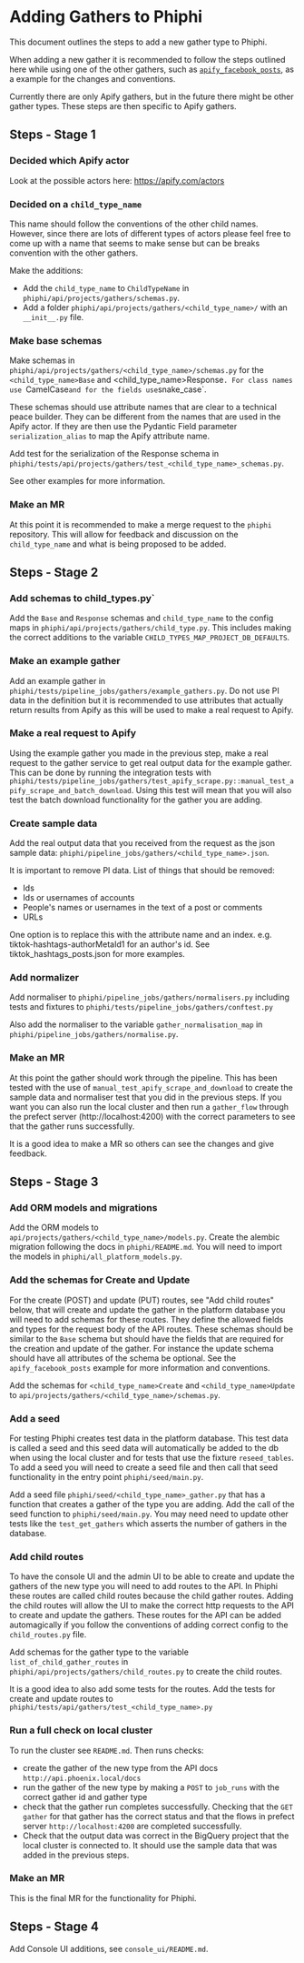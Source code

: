 # Adding Gathers to Phiphi

This document outlines the steps to add a new gather type to Phiphi.

When adding a new gather it is recommended to follow the steps outlined here while using one of the
other gathers, such as
[`apify_facebook_posts`](python/projects/phiphi/phiphi/api/projects/gathers/apify_facebook_posts/),
as a example for the changes and conventions.

Currently there are only Apify gathers, but in the future there might be other gather types. These
steps are then specific to Apify gathers.

## Steps - Stage 1

### Decided which Apify actor

Look at the possible actors here: https://apify.com/actors

### Decided on a `child_type_name`

This name should follow the conventions of the other child names. However, since there are lots of
different types of actors please feel free to come up with a name that seems to make sense but can
be breaks convention with the other gathers.

Make the additions:
- Add the `child_type_name` to `ChildTypeName` in `phiphi/api/projects/gathers/schemas.py`.
- Add a folder `phiphi/api/projects/gathers/<child_type_name>/` with an `__init__.py` file.

### Make base schemas

Make schemas in `phiphi/api/projects/gathers/<child_type_name>/schemas.py` for the
`<child_type_name>Base` and <child_type_name>Response`. For class names use `CamelCase` and
for the fields use `snake_case`.

These schemas should use attribute names that are clear to a technical peace builder. They can be
different from the names that are used in the Apify actor. If they are then use the Pydantic Field
parameter `serialization_alias` to map the Apify attribute name.

Add test for the serialization of the Response schema in
`phiphi/tests/api/projects/gathers/test_<child_type_name>_schemas.py`.

See other examples for more information.

### Make an MR

At this point it is recommended to make a merge request to the `phiphi` repository. This will allow
for feedback and discussion on the `child_type_name` and what is being proposed to be added.

## Steps - Stage 2

### Add schemas to child_types.py`

Add the `Base` and `Response` schemas and `child_type_name` to the config maps in
`phiphi/api/projects/gathers/child_type.py`. This includes making the correct additions to
the variable `CHILD_TYPES_MAP_PROJECT_DB_DEFAULTS`.

### Make an example gather

Add an example gather in `phiphi/tests/pipeline_jobs/gathers/example_gathers.py`. Do not use PI
data in the definition but it is recommended to use attributes that actually return results from
Apify as this will be used to make a real request to Apify.

### Make a real request to Apify

Using the example gather you made in the previous step, make a real request to the gather service to
get real output data for the example gather. This can be done by running the integration tests with
`phiphi/tests/pipeline_jobs/gathers/test_apify_scrape.py::manual_test_apify_scrape_and_batch_download`.
Using this test will mean that you will also test the batch download functionality for the gather
you are adding.

### Create sample data

Add the real output data that you received from the request as the json sample data:
`phiphi/pipeline_jobs/gathers/<child_type_name>.json`.

It is important to remove PI data. List of things that should be removed:
- Ids
- Ids or usernames of accounts
- People's names or usernames in the text of a post or comments
- URLs

One option is to replace this with the attribute name and an index. e.g.
tiktok-hashtags-authorMetaId1 for an author's id. See tiktok_hashtags_posts.json for more
examples.

### Add normalizer

Add normaliser to `phiphi/pipeline_jobs/gathers/normalisers.py` including tests and fixtures to
`phiphi/tests/pipeline_jobs/gathers/conftest.py`

Also add the normaliser to the variable `gather_normalisation_map` in
`phiphi/pipeline_jobs/gathers/normalise.py`.

### Make an MR

At this point the gather should work through the pipeline. This has been tested with the use of
`manual_test_apify_scrape_and_download` to create the sample data and normaliser test that you did
in the previous steps. If you want you can also run the local cluster and then run a `gather_flow`
through the prefect server (http://localhost:4200) with the correct parameters to see that the
gather runs successfully.

It is a good idea to make a MR so others can see the changes and give feedback.

## Steps - Stage 3

### Add ORM models and migrations

Add the ORM models to `api/projects/gathers/<child_type_name>/models.py`. Create the alembic
migration following the docs in `phiphi/README.md`. You will need to import the models in
`phiphi/all_platform_models.py`.

### Add the schemas for Create and Update

For the create (POST) and update (PUT) routes, see "Add child routes" below, that will create and
update the gather in the platform database you will need to add schemas for these routes. They
define the allowed fields and types for the request body of the API routes. These schemas should be
similar to the `Base` schema but should have the fields that are required for the creation and
update of the gather. For instance the update schema should have all attributes of the schema be
optional. See the `apify_facebook_posts` example for more information and conventions.

Add the schemas for `<child_type_name>Create` and `<child_type_name>Update` to
`api/projects/gathers/<child_type_name>/schemas.py`.

### Add a seed

For testing Phiphi creates test data in the platform database. This test data is called a seed and
this seed data will automatically be added to the db when using the local cluster and for tests
that use the fixture `reseed_tables`. To add a seed you will need to create a seed file and then
call that seed functionality in the entry point `phiphi/seed/main.py`.

Add a seed file `phiphi/seed/<child_type_name>_gather.py` that has a function that creates a gather
of the type you are adding. Add the call of the seed function to `phiphi/seed/main.py`. You may
need need to update other tests like the `test_get_gathers` which asserts the number of gathers in
the database.

### Add child routes

To have the console UI and the admin UI to be able to create and update the gathers of the new type
you will need to add routes to the API. In Phiphi these routes are called child routes because the
child gather routes. Adding the child routes will allow the UI to make the correct http requests to
the API to create and update the gathers. These routes for the API can be added automagically if
you follow the conventions of adding correct config to the `child_routes.py` file.

Add schemas for the gather type to the variable `list_of_child_gather_routes` in
`phiphi/api/projects/gathers/child_routes.py` to create the child routes.

It is a good idea to also add some tests for the routes. Add the tests for create and update routes
to `phiphi/tests/api/gathers/test_<child_type_name>.py`

### Run a full check on local cluster

To run the cluster see `README.md`. Then runs checks:
- create the gather of the new type from the API docs `http://api.phoenix.local/docs`
- run the gather of the new type by making a `POST` to `job_runs` with the correct gather id and
  gather type
- check that the gather run completes successfully. Checking that the `GET` `gather` for that
  gather has the correct status and that the flows in prefect server `http://localhost:4200` are
  completed successfully.
- Check that the output data was correct in the BigQuery project that the local cluster is connected
  to. It should use the sample data that was added in the previous steps.

### Make an MR

This is the final MR for the functionality for Phiphi.

## Steps - Stage 4

Add Console UI additions, see `console_ui/README.md`.

